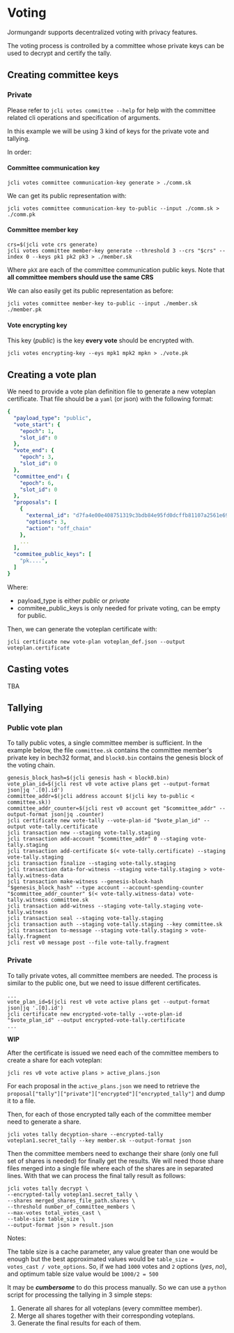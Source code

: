 # Voting

Jormungandr supports decentralized voting with privacy features.

The voting process is controlled by a committee whose private keys can be used
to decrypt and certify the tally.

## Creating committee keys

### Private
Please refer to `jcli votes committee --help` for help with the committee related cli operations and specification of arguments.

In this example we will be using 3 kind of keys for the private vote and tallying.

In order:

#### Committee communication key

```shell
jcli votes committee communication-key generate > ./comm.sk
```

We can get its public representation with:

```shell
jcli votes committee communication-key to-public --input ./comm.sk > ./comm.pk
```

#### Committee member key

```shell
crs=$(jcli vote crs generate)
jcli votes committee member-key generate --threshold 3 --crs "$crs" --index 0 --keys pk1 pk2 pk3 > ./member.sk
```
Where `pkX` are each of the committee communication public keys.
Note that **all committee members should use the same CRS**

We can also easily get its public representation as before:

```shell
jcli votes committee member-key to-public --input ./member.sk ./member.pk
```


#### Vote encrypting key
This key (*public*) is the key **every vote** should be encrypted with.

```shell
jcli votes encrypting-key --eys mpk1 mpk2 mpkn > ./vote.pk
```


## Creating a vote plan

We need to provide a vote plan definition file to generate a new voteplan certificate.
That file should be a `yaml` (or json) with the following format:
```yaml
{
  "payload_type": "public",
  "vote_start": {
    "epoch": 1,
    "slot_id": 0
  },
  "vote_end": {
    "epoch": 3,
    "slot_id": 0
  },
  "committee_end": {
    "epoch": 6,
    "slot_id": 0
  },
  "proposals": [
    {
      "external_id": "d7fa4e00e408751319c3bdb84e95fd0dcffb81107a2561e691c33c1ae635c2cd",
      "options": 3,
      "action": "off_chain"
    },
    ...
  ],
  "commitee_public_keys": [
    "pk....",
  ]
}
```
Where:
* payload_type is either *public* or *private*
* commitee_public_keys is only needed for private voting, can be empty for public.

Then, we can generate the voteplan certificate with:

```shell
jcli certificate new vote-plan voteplan_def.json --output voteplan.certificate
```

## Casting votes

TBA

## Tallying

### Public vote plan

To tally public votes, a single committee member is sufficient.
In the example below, the file `committee.sk` contains the committee member's
private key in bech32 format, and `block0.bin` contains the genesis block of
the voting chain.

```shell
genesis_block_hash=$(jcli genesis hash < block0.bin)
vote_plan_id=$(jcli rest v0 vote active plans get --output-format json|jq '.[0].id')
committee_addr=$(jcli address account $(jcli key to-public < committee.sk))
committee_addr_counter=$(jcli rest v0 account get "$committee_addr" --output-format json|jq .counter)
jcli certificate new vote-tally --vote-plan-id "$vote_plan_id" --output vote-tally.certificate
jcli transaction new --staging vote-tally.staging
jcli transaction add-account "$committee_addr" 0 --staging vote-tally.staging
jcli transaction add-certificate $(< vote-tally.certificate) --staging vote-tally.staging
jcli transaction finalize --staging vote-tally.staging
jcli transaction data-for-witness --staging vote-tally.staging > vote-tally.witness-data
jcli transaction make-witness --genesis-block-hash "$genesis_block_hash" --type account --account-spending-counter "$committee_addr_counter" $(< vote-tally.witness-data) vote-tally.witness committee.sk
jcli transaction add-witness --staging vote-tally.staging vote-tally.witness
jcli transaction seal --staging vote-tally.staging
jcli transaction auth --staging vote-tally.staging --key committee.sk
jcli transaction to-message --staging vote-tally.staging > vote-tally.fragment
jcli rest v0 message post --file vote-tally.fragment
```

### Private
To tally private votes, all committee members are needed.
The process is similar to the public one, but we need to issue different certificates.

```shell
...
vote_plan_id=$(jcli rest v0 vote active plans get --output-format json|jq '.[0].id')
jcli certificate new encrypted-vote-tally --vote-plan-id "$vote_plan_id" --output encrypted-vote-tally.certificate
...
```

**WIP**

After the certificate is issued we need each of the committee members to create a share for each voteplan:
```shell
jcli res v0 vote active plans > active_plans.json
```
For each proposal in the `active_plans.json` we need to retrieve the `proposal["tally"]["private"]["encrypted"]["encrypted_tally"]` and dump it to a file.

Then, for each of those encrypted tally each of the committee member need to generate a share.

```shell
jcli votes tally decyption-share --encrypted-tally voteplan1.secret_tally --key member.sk --output-format json 
```

Then the committee members need to exchange their share (only one full set of shares is needed) for finally get the results.
We will need those share files merged into a single file where each of the shares are in separated lines.
With that we can process the final tally result as follows:

```shell
jcli votes tally decrypt \
--encrypted-tally voteplan1.secret_tally \
--shares merged_shares_file_path.shares \
--threshold number_of_committee_members \
--max-votes total_votes_cast \
--table-size table_size \
--output-format json > result.json
```

Notes:

The table size is a cache parameter, any value greater than one would be enough but the best approximated values would be
`table_size = votes_cast / vote_options`. So, if we had `1000` votes and `2` options (*yes*, *no*), and optimum table size value
would be `1000/2 = 500`

It may be ***cumbersome*** to do this process manually. So we can use a `python` script for processing the tallying in 3 simple steps:

1. Generate all shares for all voteplans (every committee member).
2. Merge all shares together with their corresponding voteplans.
3. Generate the final results for each of them.
